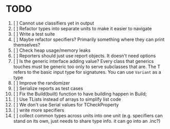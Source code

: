 # TODO

1. [ ] Cannot use classifiers yet in output
2. [ ] Refactor types into separate units to make it easier to navigate
3. [ ] Write a test suite
4. [ ] Maybe refactor specifiers? Primarily something where they can print themselves?
5. [ ] Check heap usage/memory leaks
6. [ ] Reporters should just use report objects. It doesn't need options
7. [ ] Is the generic interface adding value? Every class that generics touches must be generic too only to serve subclasses that are. The T refers to the basic input type for signatures. You can use `Variant` as a type
8. [ ] Improve the randomizer
9. [ ] Serialize reports as test cases
10. [ ] Fix the Build(built) function to have building happen in Build;
11. [ ] Use TLists instead of arrays to simplify list code
12. [ ] We don't use Serial values for TCheckProperty
13. [ ] write more specifiers
14. [ ] collect common types across units into one unit (e.g. specifiers can stand on its own, just needs to share type info. it can go into an .inc?)
